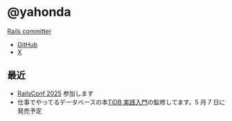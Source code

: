 # @yahonda

[Rails committer](https://rubyonrails.org/community)

- [GitHub](https://github.com/yahonda)
- [X](https://twitter.com/yahonda)

## 最近

- [RailsConf 2025](https://railsconf.org) 参加します
- 仕事でやってるデータベースの本[TiDB 実践入門](https://www.amazon.co.jp/TiDB実践入門-──-RDBMSのスケール課題を解消するNewSQL-長谷川-誠/dp/4297148323/)の監修してます。5 月 7 日に発売予定
